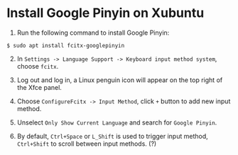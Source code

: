 # Install Google Pinyin on Xubuntu

1. Run the following command to install Google Pinyin:

  ```console
  $ sudo apt install fcitx-googlepinyin
  ```

2. In `Settings -> Language Support -> Keyboard input method system`, choose `fcitx`.

3. Log out and log in, a Linux penguin icon will appear on the top right of the Xfce panel.

4. Choose `ConfigureFcitx -> Input Method`, click `+` button to add new input method.

5. Unselect `Only Show Current Language` and search for `Google Pinyin`.

6. By default, `Ctrl+Space` or `L_Shift` is used to trigger input method, `Ctrl+Shift` to scroll between input methods. (?)
